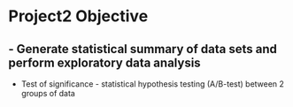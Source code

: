 # Project2 Objective
## - Generate statistical summary of data sets and perform exploratory data analysis
- Test of significance - statistical hypothesis testing (A/B-test) between 2 groups of data
